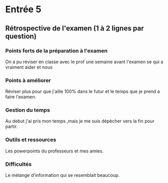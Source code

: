 # Entrée 5
## Rétrospective de l'examen (1 à 2 lignes par question)

### Points forts de la préparation à l'examen
On a pu réviser en classe avec le prof une semaine avant l'examen se qui a vraiment aider et nous 

### Points à améliorer
Réviser plus pour que j'aille 100% dans le futur et le temps que je prend a faire l'examen.

### Gestion du temps
Au debut j'ai pris mon temps ,mais je me suis dépècher vers la fin pour partir.

### Outils et ressources
Les powerpoints du professeurs et mes amies.

### Difficultés
Le mélange d'information qui se resemblait beaucoup.
